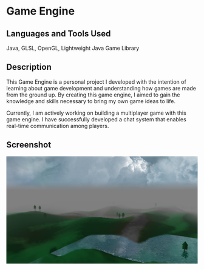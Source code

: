 # Game Engine

## Languages and Tools Used
Java, GLSL, OpenGL, Lightweight Java Game Library

## Description

This Game Engine is a personal project I developed with the intention of learning about game development and understanding how games are made from the ground up. By creating this game engine, I aimed to gain the knowledge and skills necessary to bring my own game ideas to life.

Currently, I am actively working on building a multiplayer game with this game engine. I have successfully developed a chat system that enables real-time communication among players.

## Screenshot
![Game Engine Screenshot](https://raw.githubusercontent.com/DiegoWearden/Game-Engine/main/Game%20Engine%20Screenshot.png)
